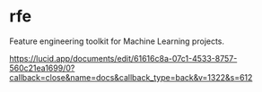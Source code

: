 # rfe
Feature engineering toolkit for Machine Learning projects.

https://lucid.app/documents/edit/61616c8a-07c1-4533-8757-560c21ea1699/0?callback=close&name=docs&callback_type=back&v=1322&s=612
